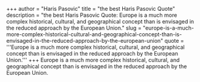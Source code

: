 +++
author = "Haris Pasovic"
title = "the best Haris Pasovic Quote"
description = "the best Haris Pasovic Quote: Europe is a much more complex historical, cultural, and geographical concept than is envisaged in the reduced approach by the European Union."
slug = "europe-is-a-much-more-complex-historical-cultural-and-geographical-concept-than-is-envisaged-in-the-reduced-approach-by-the-european-union"
quote = '''Europe is a much more complex historical, cultural, and geographical concept than is envisaged in the reduced approach by the European Union.'''
+++
Europe is a much more complex historical, cultural, and geographical concept than is envisaged in the reduced approach by the European Union.

